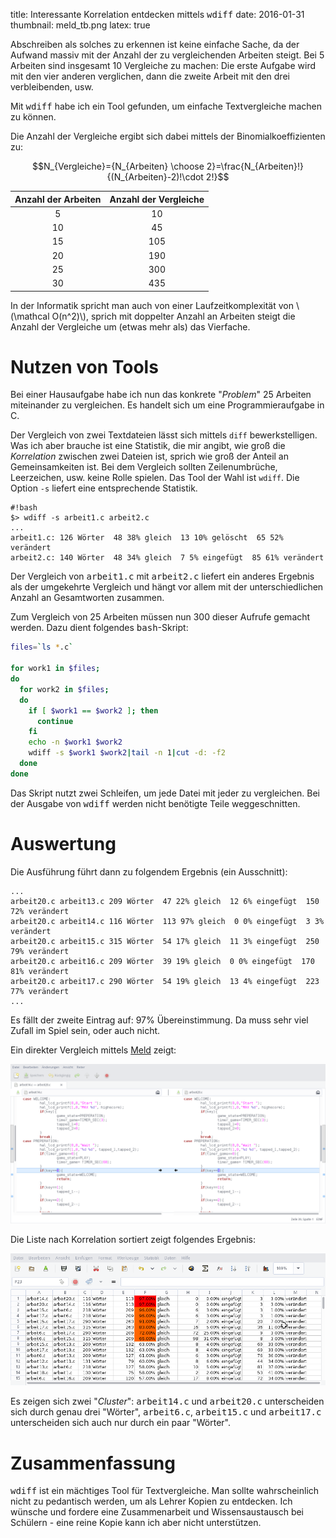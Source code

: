 title: Interessante Korrelation entdecken mittels <samp>wdiff</samp>
date: 2016-01-31
thumbnail: meld_tb.png
latex: true

Abschreiben als solches zu erkennen ist keine einfache Sache, da der Aufwand massiv mit der Anzahl der zu vergleichenden
Arbeiten steigt. Bei 5 Arbeiten sind insgesamt 10 Vergleiche zu machen: Die erste Aufgabe wird mit den vier anderen
verglichen, dann die zweite Arbeit mit den drei verbleibenden, usw.

Mit <samp>wdiff</samp> habe ich ein Tool gefunden, um einfache Textvergleiche machen zu können.

Die Anzahl der Vergleiche ergibt sich dabei mittels der Binomialkoeffizienten zu:

$$N_{Vergleiche}={N_{Arbeiten} \choose 2}=\frac{N_{Arbeiten}!}{(N_{Arbeiten}-2)!\cdot 2!}$$

Anzahl der Arbeiten|Anzahl der Vergleiche
:-:|:-:
5|10
10|45
15|105
20|190
25|300
30|435

In der Informatik spricht man auch von einer Laufzeitkomplexität von \\(\mathcal O(n^2)\\), sprich mit doppelter Anzahl
an Arbeiten steigt die Anzahl der Vergleiche um (etwas mehr als) das Vierfache.

# Nutzen von Tools

Bei einer Hausaufgabe habe ich nun das konkrete "*Problem*" 25 Arbeiten miteinander zu vergleichen. Es handelt sich
um eine Programmieraufgabe in C.

Der Vergleich von zwei Textdateien lässt sich mittels `diff` bewerkstelligen. Was ich aber brauche ist eine Statistik,
die mir angibt, wie groß die *Korrelation* zwischen zwei Dateien ist, sprich wie groß der Anteil an Gemeinsamkeiten ist.
Bei dem Vergleich sollten Zeilenumbrüche, Leerzeichen, usw. keine Rolle spielen. Das Tool der Wahl ist `wdiff`. Die Option
`-s` liefert eine entsprechende Statistik.

    #!bash
    $> wdiff -s arbeit1.c arbeit2.c
    ...
    arbeit1.c: 126 Wörter  48 38% gleich  13 10% gelöscht  65 52% verändert
    arbeit2.c: 140 Wörter  48 34% gleich  7 5% eingefügt  85 61% verändert

Der Vergleich von <samp>arbeit1.c</samp> mit <samp>arbeit2.c</samp> liefert ein anderes Ergebnis als der umgekehrte Vergleich und
hängt vor allem mit der unterschiedlichen Anzahl an Gesamtworten zusammen.

Zum Vergleich von 25 Arbeiten müssen nun 300 dieser Aufrufe gemacht werden. Dazu dient folgendes <samp>bash</samp>-Skript:

```bash
files=`ls *.c`

for work1 in $files;
do
  for work2 in $files;
  do
    if [ $work1 == $work2 ]; then
      continue
    fi
    echo -n $work1 $work2
    wdiff -s $work1 $work2|tail -n 1|cut -d: -f2
  done
done
```

Das Skript nutzt zwei Schleifen, um jede Datei mit jeder zu vergleichen. Bei der Ausgabe von <samp>wdiff</samp> werden
nicht benötigte Teile weggeschnitten.

# Auswertung
Die Ausführung führt dann zu folgendem Ergebnis (ein Ausschnitt):

```
...
arbeit20.c arbeit13.c 209 Wörter  47 22% gleich  12 6% eingefügt  150 72% verändert
arbeit20.c arbeit14.c 116 Wörter  113 97% gleich  0 0% eingefügt  3 3% verändert
arbeit20.c arbeit15.c 315 Wörter  54 17% gleich  11 3% eingefügt  250 79% verändert
arbeit20.c arbeit16.c 209 Wörter  39 19% gleich  0 0% eingefügt  170 81% verändert
arbeit20.c arbeit17.c 290 Wörter  54 19% gleich  13 4% eingefügt  223 77% verändert
...
```

Es fällt der zweite Eintrag auf: 97% Übereinstimmung. Da muss sehr viel Zufall im Spiel sein, oder auch nicht.

Ein direkter Vergleich mittels [Meld](https://meldmerge.org/) zeigt:

![Vergleich von arbeit14.c und arbeit20.c](meld.png)

Die Liste nach Korrelation sortiert zeigt folgendes Ergebnis:

![Auswertung](auswertung.png)

Es zeigen sich zwei "*Cluster*": <samp>arbeit14.c</samp> und <samp>arbeit20.c</samp> unterscheiden sich durch genau drei "Wörter",
<samp>arbeit6.c</samp>, <samp>arbeit15.c</samp> und <samp>arbeit17.c</samp> unterscheiden sich auch nur durch ein paar "Wörter".

# Zusammenfassung
<samp>wdiff</samp> ist ein mächtiges Tool für Textvergleiche. Man sollte wahrscheinlich nicht zu pedantisch werden, um als Lehrer
Kopien zu entdecken. Ich wünsche und fordere eine Zusammenarbeit und Wissensaustausch bei Schülern - eine reine Kopie kann ich
aber nicht unterstützen.
